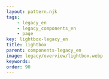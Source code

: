 ```yaml
---
layout: pattern.njk
tags: 
    - legacy_en
    - legacy_components_en
    - page
key: lightbox-legacy_en
title: lightbox
parent: components-legacy_en
image: legacy/overview/lightbox.webp
keywords: 
order: 90
---
```


